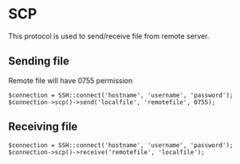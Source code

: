 # SCP

This protocol is used to send/receive file from remote server.

## Sending file

Remote file will have 0755 permission

	$connection = SSH::connect('hostname', 'username', 'password');
	$connection->scp()->send('localfile', 'remotefile', 0755);

## Receiving file

	$connection = SSH::connect('hostname', 'username', 'password');
	$connection->scp()->receive('remotefile', 'localfile');
